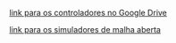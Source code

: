 [link para os controladores no Google Drive](https://drive.google.com/drive/folders/10TMMhUFv34BVOIA1vD_kQgAPrO1NwEGa?usp=sharing)


[link para os simuladores de malha aberta](https://drive.google.com/drive/folders/1FoSqNcet579trdtq1MJfpJ2MmzZ7KE2V?usp=sharing)